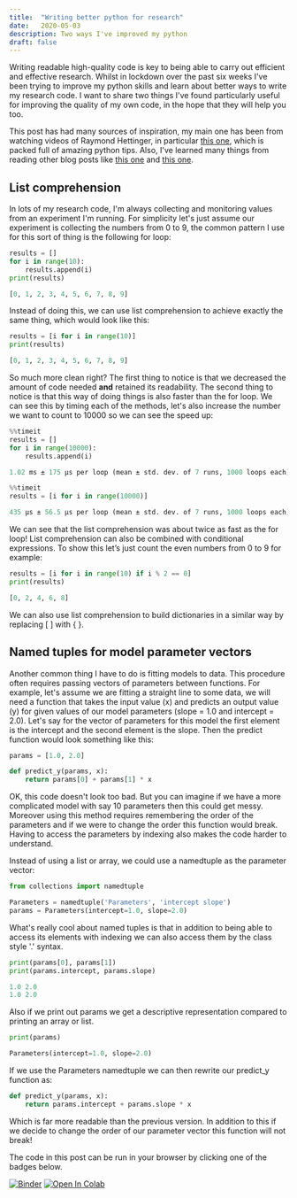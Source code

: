 ```yaml
---
title:  "Writing better python for research"
date:   2020-05-03
description: Two ways I've improved my python
draft: false
---
```


[](https://hitcounter.pythonanywhere.com/count/tag.svg)

Writing readable high-quality code is key to being able to carry out efficient and effective research. Whilst in lockdown over the past six weeks I've been trying to improve my python skills and learn about better ways to write my research code. I want to share two things I've found particularly useful for improving the quality of my own code, in the hope that they will help you too.

This post has had many sources of inspiration, my main one has been from watching videos of Raymond Hettinger, in particular [this one](https://www.youtube.com/watch?v=OSGv2VnC0go), which is packed full of amazing python tips. Also, I've learned many things from reading other blog posts like [this one](https://medium.com/the-andela-way/idiomatic-python-coding-the-smart-way-cc560fa5f1d6) and [this one](https://docs.python-guide.org/writing/style/).

## List comprehension

In lots of my research code, I'm always collecting and monitoring values from an experiment I'm running. For simplicity let's just assume our experiment is collecting the numbers from 0 to 9, the common pattern I use for this sort of thing is the following for loop:


```python
results = []
for i in range(10):
    results.append(i)
print(results)
```

```python    
[0, 1, 2, 3, 4, 5, 6, 7, 8, 9]
```

Instead of doing this, we can use list comprehension to achieve exactly the same thing, which would look like this:

```python
results = [i for i in range(10)]
print(results)
```

```python
[0, 1, 2, 3, 4, 5, 6, 7, 8, 9]
```

So much more clean right? The first thing to notice is that we decreased the amount of code needed **and** retained its readability. The second thing to notice is that this way of doing things is also faster than the for loop. We can see this by timing each of the methods, let's also increase the number we want to count to 10000 so we can see the speed up:


```python
%%timeit
results = []
for i in range(10000):
    results.append(i)
```

```python
1.02 ms ± 175 µs per loop (mean ± std. dev. of 7 runs, 1000 loops each)
```


```python
%%timeit
results = [i for i in range(10000)]
```

```python
435 µs ± 56.5 µs per loop (mean ± std. dev. of 7 runs, 1000 loops each)
```

We can see that the list comprehension was about twice as fast as the for loop! List comprehension can also be combined with conditional expressions. To show this let’s just count the even numbers from 0 to 9 for example:


```python
results = [i for i in range(10) if i % 2 == 0]
print(results)
```

```python
[0, 2, 4, 6, 8]
```

We can also use list comprehension to build dictionaries in a similar way by replacing \[ \] with \{ \}.

## Named tuples for model parameter vectors

Another common thing I have to do is fitting models to data. This procedure often requires passing vectors of parameters between functions. For example, let's assume we are fitting a straight line to some data, we will need a function that takes the input value (x) and predicts an output value (y) for given values of our model parameters (slope = 1.0 and intercept = 2.0). Let's say for the vector of parameters for this model the first element is the intercept and the second element is the slope. Then the predict function would look something like this:


```python
params = [1.0, 2.0]

def predict_y(params, x):
    return params[0] + params[1] * x
```

OK, this code doesn't look too bad. But you can imagine if we have a more complicated model with say 10 parameters then this could get messy. Moreover using this method requires remembering the order of the parameters and if we were to change the order this function would break. Having to access the parameters by indexing also makes the code harder to understand. 

Instead of using a list or array, we could use a namedtuple as the parameter vector:


```python
from collections import namedtuple

Parameters = namedtuple('Parameters', 'intercept slope')
params = Parameters(intercept=1.0, slope=2.0)
```

What's really cool about named tuples is that in addition to being able to access its elements with indexing we can also access them by the class style '.' syntax. 


```python
print(params[0], params[1])
print(params.intercept, params.slope)
```

```python
1.0 2.0
1.0 2.0
```

Also if we print out params we get a descriptive representation compared to printing an array or list.


```python
print(params)
```

```python
Parameters(intercept=1.0, slope=2.0)
```

If we use the Parameters namedtuple we can then rewrite our predict_y function as:


```python
def predict_y(params, x):
    return params.intercept + params.slope * x
```

Which is far more readable than the previous version. In addition to this if we decide to change the order of our parameter vector this function will not break!

The code in this post can be run in your browser by clicking one of the badges below.

[![Binder](https://mybinder.org/badge_logo.svg#badge)](https://mybinder.org/v2/gh/astrophpeter/astrophpeter.github.io/master?filepath=notebooks/2020-05-03-writing-better-python-for-research.ipynb) [![Open In Colab](https://colab.research.google.com/assets/colab-badge.svg#badge)](https://colab.research.google.com/github/astrophpeter/astrophpeter.github.io/blob/master/notebooks/2020-05-03-writing-better-python-for-research.ipynb)
